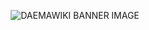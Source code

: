 <p align="center">
  <img src="https://github.com/user-attachments/assets/57a07ad1-d6a1-4074-92d8-b441b9b6fb72" alt="DAEMAWIKI BANNER IMAGE" />
</p>

